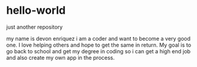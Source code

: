 # hello-world
just another repository

my name is devon enriquez i am a coder and want to become a very good one. 
I love helping others and hope to get the same in return. My goal is  to go back to school and get my degree in coding
so i can get a high end job and also create my own app in the process.
